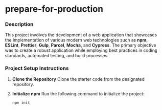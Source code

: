 ﻿# prepare-for-production

### Description
This project involves the development of a web application that showcases the implementation of various modern web technologies such as **npm**, **ESLint**, **Prettier**, **Gulp**, **Parcel**, **Mocha**, and **Cypress**. The primary objective was to create a robust application while employing best practices in coding standards, automated testing, and build processes.

### Project Setup Instructions

1. **Clone the Repository**
   Clone the starter code from the designated repository.

2. **Initialize npm**
   Run the following command to initialize the project:
   ```bash
   npm init
